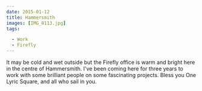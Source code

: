 ```yaml
---
date: 2015-01-12
title: Hammersmith
images: [IMG_8113.jpg]
tags:

  - Work
  - Firefly
---
```

It may be cold and wet outside but the Firefly office is warm and bright here in the centre of Hammersmith. I've been coming here for three years to work with some brilliant people on some fascinating projects. Bless you One Lyric Square, and all who sail in you.